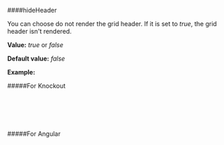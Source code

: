 ﻿####hideHeader

You can choose do not render the grid header. If it is set to *true*, the grid header isn't rendered.

**Value:** *true* or *false*

**Default value:** *false*

**Example:**

#####For Knockout
<!--Start the highlighter-->
<pre class="brush: html">
	<div id="test-knockout" data-bind="tgrid: { provider: itemsProvider, hideHeader: true}">
	</div>
</pre>

#####For Angular

<pre class="brush: html">
	<t-grid id="test-angular" provider="itemsProvider" hideHeader="true">
	</t-grid>
</pre>

#####

<script type="text/javascript">
    SyntaxHighlighter.highlight();
</script>